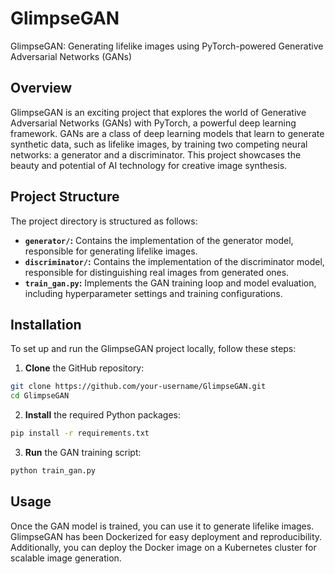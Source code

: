 # GlimpseGAN

GlimpseGAN: Generating lifelike images using PyTorch-powered Generative Adversarial Networks (GANs)

## Overview

GlimpseGAN is an exciting project that explores the world of Generative Adversarial Networks (GANs) with PyTorch, a powerful deep learning framework. GANs are a class of deep learning models that learn to generate synthetic data, such as lifelike images, by training two competing neural networks: a generator and a discriminator. This project showcases the beauty and potential of AI technology for creative image synthesis.

## Project Structure

The project directory is structured as follows:

- **`generator/`:** Contains the implementation of the generator model, responsible for generating lifelike images.
- **`discriminator/`:** Contains the implementation of the discriminator model, responsible for distinguishing real images from generated ones.
- **`train_gan.py`:** Implements the GAN training loop and model evaluation, including hyperparameter settings and training configurations.

## Installation

To set up and run the GlimpseGAN project locally, follow these steps:

1. **Clone** the GitHub repository:

```bash
git clone https://github.com/your-username/GlimpseGAN.git
cd GlimpseGAN
```

2. **Install** the required Python packages:
```bash
pip install -r requirements.txt
```

3. **Run** the GAN training script:
```bash
python train_gan.py
```

## Usage

Once the GAN model is trained, you can use it to generate lifelike images. GlimpseGAN has been Dockerized for easy deployment and reproducibility. Additionally, you can deploy the Docker image on a Kubernetes cluster for scalable image generation.

